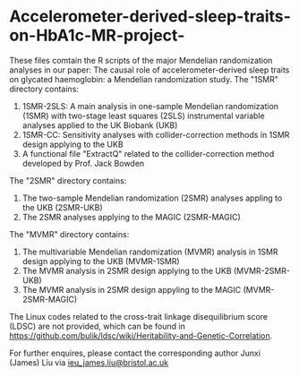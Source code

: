 # Accelerometer-derived-sleep-traits-on-HbA1c-MR-project-
These files comtain the R scripts of the major Mendelian randomization analyses in our paper: The causal role of accelerometer-derived sleep traits on glycated haemoglobin: a Mendelian randomization study.
The "1SMR" directory contains:
1) 1SMR-2SLS: A main analysis in one-sample Mendelian randomization (1SMR) with two-stage least squares (2SLS) instrumental variable analyses applied to the UK Biobank (UKB) 
2) 1SMR-CC: Sensitivity analyses with collider-correction methods in 1SMR design applying to the UKB
3) A functional file "ExtractQ" related to the collider-correction method developed by Prof. Jack Bowden

The "2SMR" directory contains:
1) The two-sample Mendelian randomization (2SMR) analyses appling to the UKB (2SMR-UKB)
2) The 2SMR analyses applying to the MAGIC (2SMR-MAGIC)

The "MVMR" directory contains:
1) The multivariable Mendelian randomization (MVMR) analysis in 1SMR design applying to the UKB (MVMR-1SMR)
2) The MVMR analysis in 2SMR design applying to the UKB (MVMR-2SMR-UKB)
3) The MVMR analysis in 2SMR design appyling to the MAGIC (MVMR-2SMR-MAGIC)

The Linux codes related to the cross-trait linkage disequilibrium score (LDSC) are not provided, which can be found in https://github.com/bulik/ldsc/wiki/Heritability-and-Genetic-Correlation.

For further enquires, please contact the corresponding author Junxi (James) Liu via ieu_james.liu@bristol.ac.uk  
